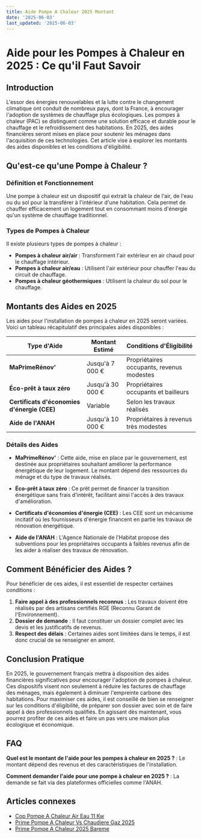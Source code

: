 ```yaml
---
title: Aide Pompe A Chaleur 2025 Montant
date: '2025-06-03'
last_updated: '2025-06-03'
---
```


# Aide pour les Pompes à Chaleur en 2025 : Ce qu'il Faut Savoir

## Introduction

L'essor des énergies renouvelables et la lutte contre le changement climatique ont conduit de nombreux pays, dont la France, à encourager l'adoption de systèmes de chauffage plus écologiques. Les pompes à chaleur (PAC) se distinguent comme une solution efficace et durable pour le chauffage et le refroidissement des habitations. En 2025, des aides financières seront mises en place pour soutenir les ménages dans l'acquisition de ces technologies. Cet article vise à explorer les montants des aides disponibles et les conditions d'éligibilité.

## Qu'est-ce qu'une Pompe à Chaleur ?

### Définition et Fonctionnement

Une pompe à chaleur est un dispositif qui extrait la chaleur de l'air, de l'eau ou du sol pour la transférer à l'intérieur d'une habitation. Cela permet de chauffer efficacement un logement tout en consommant moins d'énergie qu'un système de chauffage traditionnel. 

### Types de Pompes à Chaleur

Il existe plusieurs types de pompes à chaleur :

- **Pompes à chaleur air/air** : Transforment l'air extérieur en air chaud pour le chauffage intérieur.
- **Pompes à chaleur air/eau** : Utilisent l'air extérieur pour chauffer l'eau du circuit de chauffage.
- **Pompes à chaleur géothermiques** : Utilisent la chaleur du sol pour le chauffage.

## Montants des Aides en 2025

Les aides pour l'installation de pompes à chaleur en 2025 seront variées. Voici un tableau récapitulatif des principales aides disponibles :

| Type d'Aide                     | Montant Estimé        | Conditions d'Éligibilité                     |
|----------------------------------|----------------------|---------------------------------------------|
| **MaPrimeRénov'**                | Jusqu'à 7 000 €      | Propriétaires occupants, revenus modestes  |
| **Éco-prêt à taux zéro**         | Jusqu'à 30 000 €     | Propriétaires occupants et bailleurs        |
| **Certificats d'économies d'énergie (CEE)** | Variable             | Selon les travaux réalisés                  |
| **Aide de l'ANAH**               | Jusqu'à 10 000 €     | Propriétaires à revenus très modestes      |

### Détails des Aides

- **MaPrimeRénov'** : Cette aide, mise en place par le gouvernement, est destinée aux propriétaires souhaitant améliorer la performance énergétique de leur logement. Le montant dépend des ressources du ménage et du type de travaux réalisés.
  
- **Éco-prêt à taux zéro** : Ce prêt permet de financer la transition énergétique sans frais d'intérêt, facilitant ainsi l'accès à des travaux d'amélioration.

- **Certificats d'économies d'énergie (CEE)** : Les CEE sont un mécanisme incitatif où les fournisseurs d'énergie financent en partie les travaux de rénovation énergétique.

- **Aide de l'ANAH** : L'Agence Nationale de l'Habitat propose des subventions pour les propriétaires occupants à faibles revenus afin de les aider à réaliser des travaux de rénovation.

## Comment Bénéficier des Aides ?

Pour bénéficier de ces aides, il est essentiel de respecter certaines conditions :

1. **Faire appel à des professionnels reconnus** : Les travaux doivent être réalisés par des artisans certifiés RGE (Reconnu Garant de l'Environnement).
2. **Dossier de demande** : Il faut constituer un dossier complet avec les devis et les justificatifs de revenus.
3. **Respect des délais** : Certaines aides sont limitées dans le temps, il est donc crucial de se renseigner en amont.

## Conclusion Pratique

En 2025, le gouvernement français mettra à disposition des aides financières significatives pour encourager l'adoption de pompes à chaleur. Ces dispositifs visent non seulement à réduire les factures de chauffage des ménages, mais également à diminuer l'empreinte carbone des habitations. Pour maximiser ces aides, il est conseillé de bien se renseigner sur les conditions d'éligibilité, de préparer son dossier avec soin et de faire appel à des professionnels qualifiés. En agissant dès maintenant, vous pourrez profiter de ces aides et faire un pas vers une maison plus écologique et économique.

## FAQ
**Quel est le montant de l'aide pour les pompes à chaleur en 2025 ?**
: Le montant dépend des revenus et des caractéristiques de l'installation.

**Comment demander l'aide pour une pompe à chaleur en 2025 ?**
: La demande se fait via des plateformes officielles comme l'ANAH.

## Articles connexes
- [Cop Pompe A Chaleur Air Eau 11 Kw](/cop-pompe-a-chaleur-air-eau-11-kw/)
- [Prime Pompe A Chaleur Vs Chaudiere Gaz 2025](/prime-pompe-a-chaleur-vs-chaudiere-gaz-2025/)
- [Prime Pompe A Chaleur 2025 Bareme](/prime-pompe-a-chaleur-2025-bareme/)


<script type="application/ld+json">
{
  "@context": "https://schema.org",
  "@type": "FAQPage",
  "mainEntity": [
    {
      "@type": "Question",
      "name": "Quel est le montant de l'aide pour les pompes à chaleur en 2025 ?",
      "acceptedAnswer": {
        "@type": "Answer",
        "text": "Le montant dépend des revenus et des caractéristiques de l'installation."
      }
    },
    {
      "@type": "Question",
      "name": "Comment demander l'aide pour une pompe à chaleur en 2025 ?",
      "acceptedAnswer": {
        "@type": "Answer",
        "text": "La demande se fait via des plateformes officielles comme l'ANAH."
      }
    }
  ]
}
  async src="https://pagead2.googlesyndication.com/pagead/js/adsbygoogle.js?client=ca-pub-9402824549128224"
     crossorigin="anonymous"
  </script>
